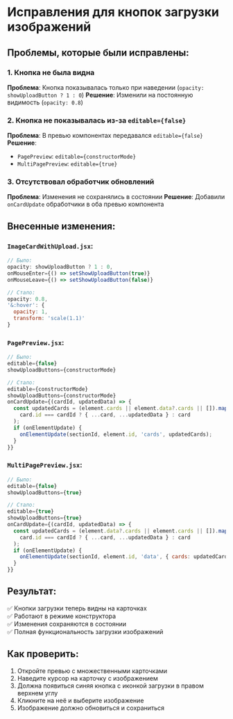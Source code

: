 # Исправления для кнопок загрузки изображений

## Проблемы, которые были исправлены:

### 1. **Кнопка не была видна**
**Проблема**: Кнопка показывалась только при наведении (`opacity: showUploadButton ? 1 : 0`)
**Решение**: Изменили на постоянную видимость (`opacity: 0.8`)

### 2. **Кнопка не показывалась из-за `editable={false}`**
**Проблема**: В превью компонентах передавался `editable={false}`
**Решение**: 
- `PagePreview`: `editable={constructorMode}` 
- `MultiPagePreview`: `editable={true}`

### 3. **Отсутствовал обработчик обновлений**
**Проблема**: Изменения не сохранялись в состоянии
**Решение**: Добавили `onCardUpdate` обработчики в оба превью компонента

## Внесенные изменения:

### `ImageCardWithUpload.jsx`:
```javascript
// Было:
opacity: showUploadButton ? 1 : 0,
onMouseEnter={() => setShowUploadButton(true)}
onMouseLeave={() => setShowUploadButton(false)}

// Стало:
opacity: 0.8,
'&:hover': {
  opacity: 1,
  transform: 'scale(1.1)'
}
```

### `PagePreview.jsx`:
```javascript
// Было:
editable={false}
showUploadButtons={constructorMode}

// Стало:
editable={constructorMode}
showUploadButtons={constructorMode}
onCardUpdate={(cardId, updatedData) => {
  const updatedCards = (element.cards || element.data?.cards || []).map(card => 
    card.id === cardId ? { ...card, ...updatedData } : card
  );
  if (onElementUpdate) {
    onElementUpdate(sectionId, element.id, 'cards', updatedCards);
  }
}}
```

### `MultiPagePreview.jsx`:
```javascript
// Было:
editable={false}
showUploadButtons={true}

// Стало:
editable={true}
showUploadButtons={true}
onCardUpdate={(cardId, updatedData) => {
  const updatedCards = (element.data?.cards || element.cards || []).map(card => 
    card.id === cardId ? { ...card, ...updatedData } : card
  );
  if (onElementUpdate) {
    onElementUpdate(sectionId, element.id, 'data', { cards: updatedCards });
  }
}}
```

## Результат:
✅ Кнопки загрузки теперь видны на карточках  
✅ Работают в режиме конструктора  
✅ Изменения сохраняются в состоянии  
✅ Полная функциональность загрузки изображений  

## Как проверить:
1. Откройте превью с множественными карточками
2. Наведите курсор на карточку с изображением
3. Должна появиться синяя кнопка с иконкой загрузки в правом верхнем углу
4. Кликните на неё и выберите изображение
5. Изображение должно обновиться и сохраниться

